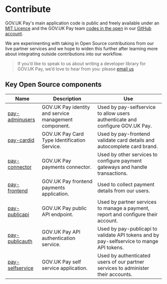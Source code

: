 # Contribute

GOV.UK Pay's main application code is public and freely available under an [MIT Licence](https://en.wikipedia.org/wiki/MIT_License) and the GOV.UK Pay team [codes in the open](https://gds.blog.gov.uk/2012/10/12/coding-in-the-open/) in our [GitHub account](https://github.com/alphagov?q=pay-).

We are experimenting with taking in Open Source contributions from our live partner services and we hope to widen this further  after learning more about integrating outside contributions into our workflow.

>If you’d like to speak to us about writing a developer library for GOV.UK Pay, we’d love to hear from you: please [email us](mailto:govuk-pay-support@digital.cabinet-office.gov.uk)

## Key Open Source components

| Name | Description | Use |
| --- | --- | --- |
| [pay-adminusers](https://github.com/alphagov/pay-adminusers) | GOV.UK Pay identity and service management component. | Used by pay-selfservice to allow users authenticate and configure GOV.UK Pay. |
| [pay-cardid](https://github.com/alphagov/pay-cardid) | GOV.UK Pay Card Type Identification Service. | Used by pay-frontend validate card details and autocomplete card brand. |
| [pay-connector](https://github.com/alphagov/pay-connector) | GOV.UK Pay payments connector. | Used by other services to configure payment gateways and handle transactions. |
| [pay-frontend](https://github.com/alphagov/pay-frontend) | GOV.UK Pay frontend payments application. | Used to collect payment details from our users. |
| [pay-publicapi](https://github.com/alphagov/pay-publicapi) | GOV.UK Pay public API endpoint. | Used by partner services to manage a payment, report and configure their account. |
| [pay-publicauth](https://github.com/alphagov/pay-publicauth) | GOV.UK Pay API authentication service. | Used by pay-publicapi to validate API tokens and by pay-selfservice to mange API tokens. |
| [pay-selfservice](https://github.com/alphagov/pay-selfservice) | GOV.UK Pay self service application. | Used by authenticated users of our partner services to administer their accounts. |
